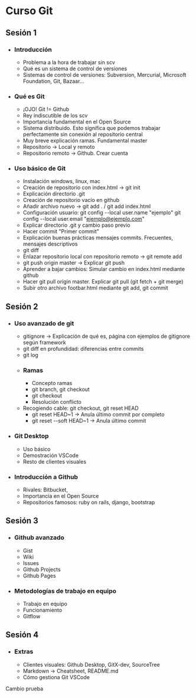 # Curso Git

## Sesión 1
* ### Introducción
    * Problema a la hora de trabajar sin scv
    * Qué es un sistema de control de versiones
    * Sistemas de control de versiones: Subversion, Mercurial, Microsoft Foundation, Git, Bazaar...
* ### Qué es Git
    * ¡OJO! Git != Github
    * Rey indiscutible de los scv
    * Importancia fundamental en el Open Source
    * Sistema distribuido. Esto significa que podemos trabajar perfectamente sin conexión al repositorio central
    * Muy breve explicación ramas. Fundamental master
    * Repositorio -> Local y remoto
    * Repositorio remoto -> Github. Crear cuenta
* ### Uso básico de Git
    * Instalación windows, linux, mac
    * Creación de repositorio con index.html -> git init
    * Explicación directorio .git
    * Creación de repositorio vacío en github
    * Añadir archivo nuevo -> git add . / git add index.html
    * Configuración usuario:
      git config --local user.name "ejemplo"
      git config --local user.email "ejemplo@ejemplo.com"
    * Explicar directorio .git y cambio paso previo
    * Hacer commit "Primer commit"
    * Explicación buenas prácticas mensajes commits. Frecuentes, mensajes descriptivos
    * git diff
    * Enlazar repositorio local con repositorio remoto -> git remote add
    * git push origin master -> Explicar git push
    * Aprender a bajar cambios: Simular cambio en index.html mediante github
    * Hacer git pull origin master. Explicar git pull (git fetch + git merge)
    * Subir otro archivo footbar.html mediante git add, git commit

## Sesión 2
* ### Uso avanzado de git
    * gitignore -> Explicación de qué es, página con ejemplos de gitignore según framework
    * git diff en profundidad: diferencias entre commits
    * git log
    * ### Ramas
        * Concepto ramas
        * git branch, git checkout
        * git checkout
        * Resolución conflicto
    * Recogiendo cable: git checkout, git reset HEAD
        * git reset HEAD~1 -> Anula último commit por completo
        * git reset --soft HEAD~1 -> Anula último commit
    
* ### Git Desktop
    * Uso básico
    * Demostración VSCode
    * Resto de clientes visuales

* ### Introducción a Github
    * Rivales: Bitbucket, 
    * Importancia en el Open Source
    * Repositorios famosos: ruby on rails, django, bootstrap

## Sesión 3
* ### Github avanzado
    * Gist
    * Wiki
    * Issues
    * Github Projects
    * Github Pages

* ### Metodologías de trabajo en equipo
    * Trabajo en equipo
    * Funcionamiento
    * Gitflow

## Sesión 4
* ### Extras
    * Clientes visuales: Github Desktop, GitX-dev, SourceTree
    * Markdown -> Cheatsheet, README.md
    * Cómo gestiona Git VSCode

Cambio prueba